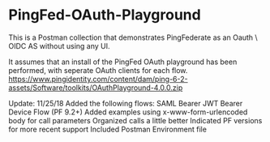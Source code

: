 # PingFed-OAuth-Playground

This is a Postman collection that demonstrates PingFederate as an Oauth \ OIDC AS without using any UI.

It assumes that an install of the PingFed OAuth playground has been performed, with seperate OAuth clients for each flow.
https://www.pingidentity.com/content/dam/ping-6-2-assets/Software/toolkits/OAuthPlayground-4.0.0.zip

Update: 11/25/18
Added the following flows:
    SAML Bearer
    JWT Bearer
    Device Flow (PF 9.2+)
Added examples using x-www-form-urlencoded body for call parameters
Organized calls a little better
Indicated PF versions for more recent support
Included Postman Environment file
